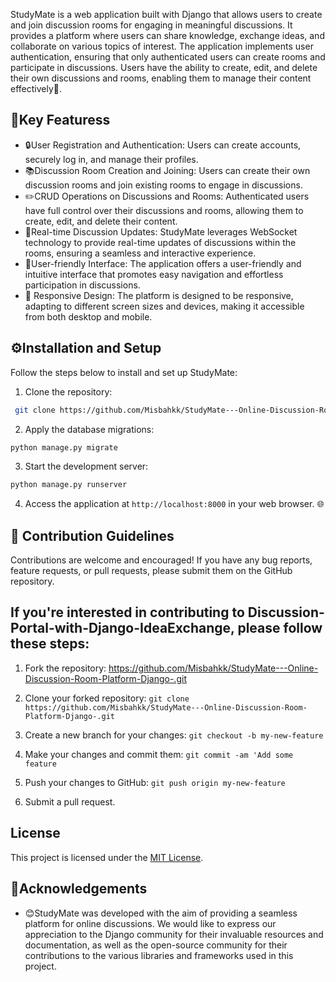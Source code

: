 


StudyMate is a web application built with Django that allows users to create and join discussion rooms for engaging in meaningful discussions. It provides a platform where users can share knowledge, exchange ideas, and collaborate on various topics of interest. The application implements user authentication, ensuring that only authenticated users can create rooms and participate in discussions. Users have the ability to create, edit, and delete their own discussions and rooms, enabling them to manage their content effectively🚀.


## 🔑Key Featuress


- 🔒User Registration and Authentication: Users can create accounts, securely log in, and manage their profiles.
- 📚Discussion Room Creation and Joining: Users can create their own discussion rooms and join existing rooms to engage in discussions.
- ✏️CRUD Operations on Discussions and Rooms: Authenticated users have full control over their discussions and rooms, allowing them to create, edit, and delete their content. 
- 🔄Real-time Discussion Updates: StudyMate leverages WebSocket technology to provide real-time updates of discussions within the rooms, ensuring a seamless and interactive experience. 
- 🌟User-friendly Interface: The application offers a user-friendly and intuitive interface that promotes easy navigation and effortless participation in discussions. 
- 📱 Responsive Design: The platform is designed to be responsive, adapting to different screen sizes and devices, making it accessible from both desktop and mobile.


## ⚙️Installation and Setup 

Follow the steps below to install and set up StudyMate:

1. Clone the repository:

```bash
 git clone https://github.com/Misbahkk/StudyMate---Online-Discussion-Room-Platform-Django-.git

```
2. Apply the database migrations:
```bash
python manage.py migrate

```
3. Start the development server:
```bash
python manage.py runserver
```
    
4. Access the application at `http://localhost:8000` in your web browser. 🌐



## 🤝 Contribution Guidelines

Contributions are welcome and encouraged! If you have any bug reports, feature requests, or pull requests, please submit them on the GitHub repository.

## If you're interested in contributing to Discussion-Portal-with-Django-IdeaExchange, please follow these steps:

1. Fork the repository: https://github.com/Misbahkk/StudyMate---Online-Discussion-Room-Platform-Django-.git

2. Clone your forked repository: `git clone https://github.com/Misbahkk/StudyMate---Online-Discussion-Room-Platform-Django-.git`

3. Create a new branch for your changes: `git checkout -b my-new-feature`

4. Make your changes and commit them: `git commit -am 'Add some feature`

5. Push your changes to GitHub: `git push origin my-new-feature`

6. Submit a pull request.




## License

This project is licensed under the [MIT License](https://choosealicense.com/licenses/mit/).


## 💙Acknowledgements 

 - 😊StudyMate was developed with the aim of providing a seamless platform for online discussions. We would like to express our appreciation to the Django community for their invaluable resources and documentation, as well as the open-source community for their contributions to the various libraries and frameworks used in this project. 
